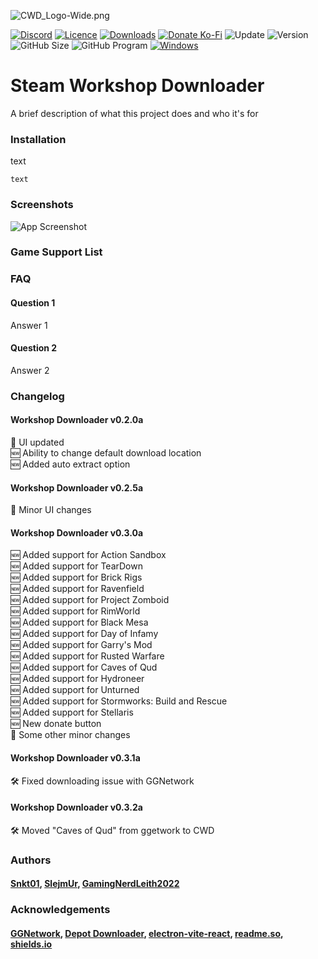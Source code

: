 ![CWD_Logo-Wide.png](https://iili.io/UNMUBa.png)

[![Discord](https://img.shields.io/discord/980492607778091058?color=%235865F2&label=Discord&logo=Discord&style=flat-square)](https://discord.com/invite/TrxaNYb2Vv)
[![Licence](https://img.shields.io/github/license/Community-Workshop-Downloader/CommunityWorkshopMain?color=%23A42E2B&label=Licence&logo=GNU&style=flat-square)](https://www.gnu.org/licenses/gpl-3.0.en.html)
[![Downloads](https://img.shields.io/github/downloads/Community-Workshop-Downloader/CommunityWorkshopMain/total?label=Downloads&logo=GitHub&style=flat-square)](https://github.com/Community-Workshop-Downloader/CommunityWorkshopMain/releases)
[![Donate Ko-Fi](https://img.shields.io/badge/Donate-Ko--Fi-FF5E5B?style=flat-square&logo=Ko-fi)](https://ko-fi.com/communityworkshopdownloader)
![Update](https://img.shields.io/github/last-commit/Community-Workshop-Downloader/CommunityWorkshopMain?label=Latest%20Update&style=flat-square)
![Version](https://img.shields.io/github/v/tag/Community-Workshop-Downloader/CommunityWorkshopMain?label=Version&style=flat-square&color=lightgrey)
![GitHub Size](https://img.shields.io/github/repo-size/Community-Workshop-Downloader/CommunityWorkshopMain?label=Repository%20Size&style=flat-square)
![GitHub Program](https://img.shields.io/github/languages/code-size/Community-Workshop-Downloader/CommunityWorkshopMain?label=Project%20Size&style=flat-square)
[![Windows](https://img.shields.io/badge/-Windows-%230078D6?style=flat-square&logo=Windows)](https://www.microsoft.com/en-gb/software-download/windows10)
# Steam Workshop Downloader

A brief description of what this project does and who it's for





### Installation

text

```
text
```
    
### Screenshots

![App Screenshot](https://via.placeholder.com/468x300?text=App+Screenshot+Here)


### Game Support List
### FAQ

#### Question 1

Answer 1

#### Question 2

Answer 2


### Changelog
#### Workshop Downloader v0.2.0a
📝 UI updated\
🆕  Ability to change default download location\
🆕  Added auto extract option
#### Workshop Downloader v0.2.5a
📝 Minor UI changes
#### Workshop Downloader v0.3.0a
🆕 Added support for Action Sandbox\
🆕 Added support for TearDown\
🆕 Added support for Brick Rigs\
🆕 Added support for Ravenfield\
🆕 Added support for Project Zomboid\
🆕 Added support for RimWorld\
🆕 Added support for Black Mesa\
🆕 Added support for Day of Infamy\
🆕 Added support for Garry's Mod\
🆕 Added support for Rusted Warfare\
🆕 Added support for Caves of Qud\
🆕 Added support for Hydroneer\
🆕 Added support for Unturned\
🆕 Added support for Stormworks: Build and Rescue\
🆕 Added support for Stellaris\
🆕  New donate button\
📝 Some other minor changes
#### Workshop Downloader v0.3.1a
🛠️ Fixed downloading issue with GGNetwork
#### Workshop Downloader v0.3.2a
🛠️ Moved "Caves of Qud" from ggetwork to CWD


### Authors

#### [Snkt01](https://github.com/snkt01), [SlejmUr](https://github.com/SlejmUr), [GamingNerdLeith2022](https://github.com/GamingNerdLeith2020)
### Acknowledgements
#### [GGNetwork](https://ggntw.com/steam), [Depot Downloader](https://github.com/SteamRE/DepotDownloader), [electron-vite-react](https://github.com/electron-vite/electron-vite-react), [readme.so](https://readme.so/), [shields.io](https://shields.io/)
